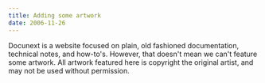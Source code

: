 ```yaml
---
title: Adding some artwork
date: 2006-11-26
---
```


Docunext is a website focused on plain, old fashioned documentation, technical notes, and how-to's. However, that doesn't mean we can't feature some artwork. All artwork featured here is copyright the original artist, and may not be used without permission.

